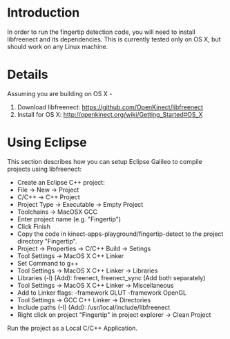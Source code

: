 # Introduction #

In order to run the fingertip detection code, you will need to install libfreenect and its dependencies. This is currently tested only on OS X, but should work on any Linux machine.

# Details #

Assuming you are building on OS X -<br>
1. Download libfreenect: <a href='https://github.com/OpenKinect/libfreenect'>https://github.com/OpenKinect/libfreenect</a><br>
2. Install for OS X: <a href='http://openkinect.org/wiki/Getting_Started#OS_X'>http://openkinect.org/wiki/Getting_Started#OS_X</a>

<h1>Using Eclipse</h1>

This section describes how you can setup Eclipse Galileo to compile projects using libfreenect:<br>
- Create an Eclipse C++ project:<br>
- File -> New -> Project<br>
- C/C++ -> C++ Project<br>
- Project Type -> Executable -> Empty Project<br>
- Toolchains -> MacOSX GCC<br>
- Enter project name (e.g. "Fingertip")<br>
- Click Finish<br>
- Copy the code in kinect-apps-playground/fingertip-detect to the project directory "Fingertip".<br>
- Project -> Properties -> C/C++ Build -> Setings<br>
- Tool Settings -> MacOS X C++ Linker<br>
- Set Command to g++<br>
- Tool Settings -> MacOS X C++ Linker -> Libraries<br>
- Libraries (-l) (Add): freenect, freenect_sync (Add both separately)<br>
- Tool Settings -> MacOS X C++ Linker -> Miscellaneous<br>
- Add to Linker flags: -framework GLUT -framework OpenGL<br>
- Tool Settings -> GCC C++ Linker -> Directories<br>
- Include paths (-I) (Add): /usr/local/include/libfreenect<br>
- Right click on project "Fingertip" in project explorer -> Clean Project<br>

Run the project as a Local C/C++ Application.